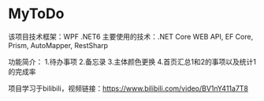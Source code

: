 # MyToDo
该项目技术框架：WPF .NET6
主要使用的技术：.NET Core WEB API, EF Core, Prism, AutoMapper, RestSharp

功能简介：
1.待办事项
2.备忘录
3.主体颜色更换
4.首页汇总1和2的事项以及统计1的完成率

项目学习于bilibili，视频链接：https://www.bilibili.com/video/BV1nY411a7T8
